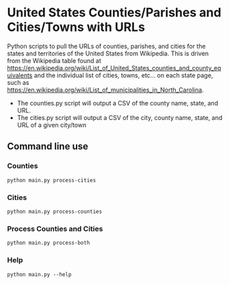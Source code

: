 # United States Counties/Parishes and Cities/Towns with URLs
Python scripts to pull the URLs of counties, parishes, and cities for the states and territories of the United States from Wikipedia.  This is driven from the Wikipedia table found at https://en.wikipedia.org/wiki/List_of_United_States_counties_and_county_equivalents and the individual list of cities, towns, etc... on each state page, such as https://en.wikipedia.org/wiki/List_of_municipalities_in_North_Carolina.

* The counties.py script will output a CSV of the county name, state, and URL.
* The cities.py script will output a CSV of the city, county name, state, and URL of a given city/town

## Command line use
### Counties
`python main.py process-cities`

### Cities
`python main.py process-counties`

### Process Counties and Cities
`python main.py process-both`

### Help
`python main.py --help`
